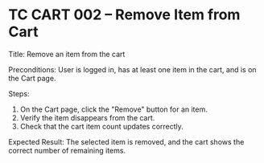 # TC CART 002 – Remove Item from Cart
Title: Remove an item from the cart

Preconditions: User is logged in, has at least one item in the cart, and is on the Cart page.

Steps:

1. On the Cart page, click the "Remove" button for an item.
2. Verify the item disappears from the cart.
3. Check that the cart item count updates correctly.

Expected Result: The selected item is removed, and the cart shows the correct number of remaining items.
